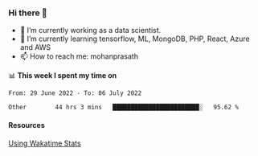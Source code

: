 ### Hi there 👋

- 🔭 I’m currently working as a data scientist.
- 🌱 I’m currently learning tensorflow, ML, MongoDB, PHP, React, Azure and AWS
- 📫 How to reach me: mohanprasath

📊 **This week I spent my time on**
<!--START_SECTION:waka-->

```text
From: 29 June 2022 - To: 06 July 2022

Other        44 hrs 3 mins   ████████████████████████░   95.62 %
```

<!--END_SECTION:waka-->

#### Resources
[Using Wakatime Stats](https://github.com/marketplace/actions/waka-readme)
